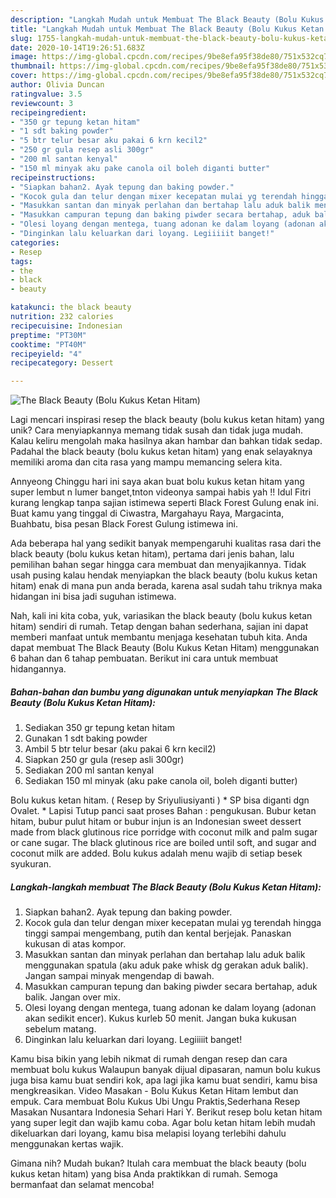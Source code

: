 ```yaml
---
description: "Langkah Mudah untuk Membuat The Black Beauty (Bolu Kukus Ketan Hitam) Anti Gagal"
title: "Langkah Mudah untuk Membuat The Black Beauty (Bolu Kukus Ketan Hitam) Anti Gagal"
slug: 1755-langkah-mudah-untuk-membuat-the-black-beauty-bolu-kukus-ketan-hitam-anti-gagal
date: 2020-10-14T19:26:51.683Z
image: https://img-global.cpcdn.com/recipes/9be8efa95f38de80/751x532cq70/the-black-beauty-bolu-kukus-ketan-hitam-foto-resep-utama.jpg
thumbnail: https://img-global.cpcdn.com/recipes/9be8efa95f38de80/751x532cq70/the-black-beauty-bolu-kukus-ketan-hitam-foto-resep-utama.jpg
cover: https://img-global.cpcdn.com/recipes/9be8efa95f38de80/751x532cq70/the-black-beauty-bolu-kukus-ketan-hitam-foto-resep-utama.jpg
author: Olivia Duncan
ratingvalue: 3.5
reviewcount: 3
recipeingredient:
- "350 gr tepung ketan hitam"
- "1 sdt baking powder"
- "5 btr telur besar aku pakai 6 krn kecil2"
- "250 gr gula resep asli 300gr"
- "200 ml santan kenyal"
- "150 ml minyak aku pake canola oil boleh diganti butter"
recipeinstructions:
- "Siapkan bahan2. Ayak tepung dan baking powder."
- "Kocok gula dan telur dengan mixer kecepatan mulai yg terendah hingga tinggi sampai mengembang, putih dan kental berjejak. Panaskan kukusan di atas kompor."
- "Masukkan santan dan minyak perlahan dan bertahap lalu aduk balik menggunakan spatula (aku aduk pake whisk dg gerakan aduk balik). Jangan sampai minyak mengendap di bawah."
- "Masukkan campuran tepung dan baking piwder secara bertahap, aduk balik. Jangan over mix."
- "Olesi loyang dengan mentega, tuang adonan ke dalam loyang (adonan akan sedikit encer). Kukus kurleb 50 menit. Jangan buka kukusan sebelum matang."
- "Dinginkan lalu keluarkan dari loyang. Legiiiiit banget!"
categories:
- Resep
tags:
- the
- black
- beauty

katakunci: the black beauty 
nutrition: 232 calories
recipecuisine: Indonesian
preptime: "PT30M"
cooktime: "PT40M"
recipeyield: "4"
recipecategory: Dessert

---
```



![The Black Beauty (Bolu Kukus Ketan Hitam)](https://img-global.cpcdn.com/recipes/9be8efa95f38de80/751x532cq70/the-black-beauty-bolu-kukus-ketan-hitam-foto-resep-utama.jpg)

Lagi mencari inspirasi resep the black beauty (bolu kukus ketan hitam) yang unik? Cara menyiapkannya memang tidak susah dan tidak juga mudah. Kalau keliru mengolah maka hasilnya akan hambar dan bahkan tidak sedap. Padahal the black beauty (bolu kukus ketan hitam) yang enak selayaknya memiliki aroma dan cita rasa yang mampu memancing selera kita.

Annyeong Chinggu hari ini saya akan buat bolu kukus ketan hitam yang super lembut n lumer banget,tnton videonya sampai habis yah !! Idul Fitri kurang lengkap tanpa sajian istimewa seperti Black Forest Gulung enak ini. Buat kamu yang tinggal di Ciwastra, Margahayu Raya, Margacinta, Buahbatu, bisa pesan Black Forest Gulung istimewa ini.

Ada beberapa hal yang sedikit banyak mempengaruhi kualitas rasa dari the black beauty (bolu kukus ketan hitam), pertama dari jenis bahan, lalu pemilihan bahan segar hingga cara membuat dan menyajikannya. Tidak usah pusing kalau hendak menyiapkan the black beauty (bolu kukus ketan hitam) enak di mana pun anda berada, karena asal sudah tahu triknya maka hidangan ini bisa jadi suguhan istimewa.


Nah, kali ini kita coba, yuk, variasikan the black beauty (bolu kukus ketan hitam) sendiri di rumah. Tetap dengan bahan sederhana, sajian ini dapat memberi manfaat untuk membantu menjaga kesehatan tubuh kita. Anda dapat membuat The Black Beauty (Bolu Kukus Ketan Hitam) menggunakan 6 bahan dan 6 tahap pembuatan. Berikut ini cara untuk membuat hidangannya.

<!--inarticleads1-->

##### Bahan-bahan dan bumbu yang digunakan untuk menyiapkan The Black Beauty (Bolu Kukus Ketan Hitam):

1. Sediakan 350 gr tepung ketan hitam
1. Gunakan 1 sdt baking powder
1. Ambil 5 btr telur besar (aku pakai 6 krn kecil2)
1. Siapkan 250 gr gula (resep asli 300gr)
1. Sediakan 200 ml santan kenyal
1. Sediakan 150 ml minyak (aku pake canola oil, boleh diganti butter)


Bolu kukus ketan hitam. ( Resep by Sriyuliusiyanti ) * SP bisa diganti dgn Ovalet. * Lapisi Tutup panci saat proses Bahan : pengukusan. Bubur ketan hitam, bubur pulut hitam or bubur injun is an Indonesian sweet dessert made from black glutinous rice porridge with coconut milk and palm sugar or cane sugar. The black glutinous rice are boiled until soft, and sugar and coconut milk are added. Bolu kukus adalah menu wajib di setiap besek syukuran. 

<!--inarticleads2-->

##### Langkah-langkah membuat The Black Beauty (Bolu Kukus Ketan Hitam):

1. Siapkan bahan2. Ayak tepung dan baking powder.
1. Kocok gula dan telur dengan mixer kecepatan mulai yg terendah hingga tinggi sampai mengembang, putih dan kental berjejak. Panaskan kukusan di atas kompor.
1. Masukkan santan dan minyak perlahan dan bertahap lalu aduk balik menggunakan spatula (aku aduk pake whisk dg gerakan aduk balik). Jangan sampai minyak mengendap di bawah.
1. Masukkan campuran tepung dan baking piwder secara bertahap, aduk balik. Jangan over mix.
1. Olesi loyang dengan mentega, tuang adonan ke dalam loyang (adonan akan sedikit encer). Kukus kurleb 50 menit. Jangan buka kukusan sebelum matang.
1. Dinginkan lalu keluarkan dari loyang. Legiiiiit banget!


Kamu bisa bikin yang lebih nikmat di rumah dengan resep dan cara membuat bolu kukus Walaupun banyak dijual dipasaran, namun bolu kukus juga bisa kamu buat sendiri kok, apa lagi jika kamu buat sendiri, kamu bisa mengkreasikan. Video Masakan - Bolu Kukus Ketan Hitam lembut dan empuk. Cara membuat Bolu Kukus Ubi Ungu Praktis,Sederhana Resep Masakan Nusantara Indonesia Sehari Hari Y. Berikut resep bolu ketan hitam yang super legit dan wajib kamu coba. Agar bolu ketan hitam lebih mudah dikeluarkan dari loyang, kamu bisa melapisi loyang terlebihi dahulu menggunakan kertas wajik. 

Gimana nih? Mudah bukan? Itulah cara membuat the black beauty (bolu kukus ketan hitam) yang bisa Anda praktikkan di rumah. Semoga bermanfaat dan selamat mencoba!
